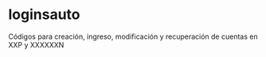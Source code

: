 # loginsauto
Códigos para creación, ingreso, modificación y recuperación de cuentas en XXP y XXXXXXN
